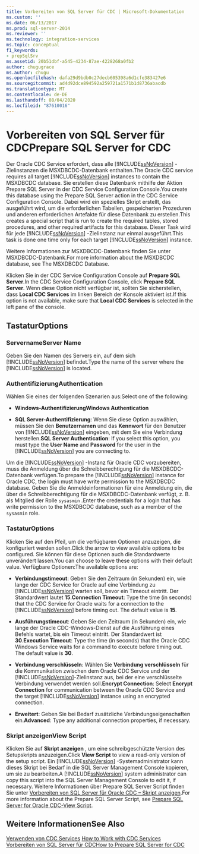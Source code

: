 ```yaml
---
title: Vorbereiten von SQL Server für CDC | Microsoft-Dokumentation
ms.custom: ''
ms.date: 06/13/2017
ms.prod: sql-server-2014
ms.reviewer: ''
ms.technology: integration-services
ms.topic: conceptual
f1_keywords:
- prepSqlSrv
ms.assetid: 20b51dbf-a545-4234-87ae-4228268a0fb2
author: chugugrace
ms.author: chugu
ms.openlocfilehash: dafa29d9bdb0c27decb605398a6d1cfe383427e6
ms.sourcegitcommit: ad4d92dce894592a259721a1571b1d8736abacdb
ms.translationtype: MT
ms.contentlocale: de-DE
ms.lasthandoff: 08/04/2020
ms.locfileid: "87610016"
---
```

# <a name="prepare-sql-server-for-cdc"></a><span data-ttu-id="150e6-102">Vorbereiten von SQL Server für CDC</span><span class="sxs-lookup"><span data-stu-id="150e6-102">Prepare SQL Server for CDC</span></span>
  <span data-ttu-id="150e6-103">Der Oracle CDC Service erfordert, dass alle [!INCLUDE[ssNoVersion](../../includes/ssnoversion-md.md)] -Zielinstanzen die MSXDBCDC-Datenbank enthalten.</span><span class="sxs-lookup"><span data-stu-id="150e6-103">The Oracle CDC service requires all target [!INCLUDE[ssNoVersion](../../includes/ssnoversion-md.md)] instances to contain the MSXDBCDC database.</span></span> <span data-ttu-id="150e6-104">Sie erstellen diese Datenbank mithilfe der Aktion Prepare SQL Server in der CDC Service Configuration Console.</span><span class="sxs-lookup"><span data-stu-id="150e6-104">You create this database using the Prepare SQL Server action in the CDC Service Configuration Console.</span></span> <span data-ttu-id="150e6-105">Dabei wird ein spezielles Skript erstellt, das ausgeführt wird, um die erforderlichen Tabellen, gespeicherten Prozeduren und anderen erforderlichen Artefakte für diese Datenbank zu erstellen.</span><span class="sxs-lookup"><span data-stu-id="150e6-105">This creates a special script that is run to create the required tables, stored procedures, and other required artifacts for this database.</span></span> <span data-ttu-id="150e6-106">Dieser Task wird für jede [!INCLUDE[ssNoVersion](../../includes/ssnoversion-md.md)] -Zielinstanz nur einmal ausgeführt.</span><span class="sxs-lookup"><span data-stu-id="150e6-106">This task is done one time only for each target [!INCLUDE[ssNoVersion](../../includes/ssnoversion-md.md)] instance.</span></span>  
  
 <span data-ttu-id="150e6-107">Weitere Informationen zur MSXDBCDC-Datenbank finden Sie unter MSXDBCDC-Datenbank.</span><span class="sxs-lookup"><span data-stu-id="150e6-107">For more information about the MSXDBCDC database, see The MSXDBCDC Database.</span></span>  
  
 <span data-ttu-id="150e6-108">Klicken Sie in der CDC Service Configuration Console auf **Prepare SQL Server**.</span><span class="sxs-lookup"><span data-stu-id="150e6-108">In the CDC Service Configuration Console, click **Prepare SQL Server**.</span></span> <span data-ttu-id="150e6-109">Wenn diese Option nicht verfügbar ist, sollten Sie sicherstellen, dass **Local CDC Services** im linken Bereich der Konsole aktiviert ist.</span><span class="sxs-lookup"><span data-stu-id="150e6-109">If this option is not available, make sure that **Local CDC Services** is selected in the left pane of the console.</span></span>  
  
## <a name="options"></a><span data-ttu-id="150e6-110">Tastatur</span><span class="sxs-lookup"><span data-stu-id="150e6-110">Options</span></span>  
  
### <a name="server-name"></a><span data-ttu-id="150e6-111">Servername</span><span class="sxs-lookup"><span data-stu-id="150e6-111">Server Name</span></span>  
 <span data-ttu-id="150e6-112">Geben Sie den Namen des Servers ein, auf dem sich [!INCLUDE[ssNoVersion](../../includes/ssnoversion-md.md)] befindet.</span><span class="sxs-lookup"><span data-stu-id="150e6-112">Type the name of the server where the [!INCLUDE[ssNoVersion](../../includes/ssnoversion-md.md)] is located.</span></span>  
  
### <a name="authentication"></a><span data-ttu-id="150e6-113">Authentifizierung</span><span class="sxs-lookup"><span data-stu-id="150e6-113">Authentication</span></span>  
 <span data-ttu-id="150e6-114">Wählen Sie eines der folgenden Szenarien aus:</span><span class="sxs-lookup"><span data-stu-id="150e6-114">Select one of the following:</span></span>  
  
-   <span data-ttu-id="150e6-115">**Windows-Authentifizierung**</span><span class="sxs-lookup"><span data-stu-id="150e6-115">**Windows Authentication**</span></span>  
  
-   <span data-ttu-id="150e6-116">**SQL Server-Authentifizierung**: Wenn Sie diese Option auswählen, müssen Sie den **Benutzernamen** und das **Kennwort** für den Benutzer von [!INCLUDE[ssNoVersion](../../includes/ssnoversion-md.md)] eingeben, mit dem Sie eine Verbindung herstellen.</span><span class="sxs-lookup"><span data-stu-id="150e6-116">**SQL Server Authentication**: If you select this option, you must type the **User Name** and **Password** for the user in the [!INCLUDE[ssNoVersion](../../includes/ssnoversion-md.md)] you are connecting to.</span></span>  
  
 <span data-ttu-id="150e6-117">Um die [!INCLUDE[ssNoVersion](../../includes/ssnoversion-md.md)] -Instanz für Oracle CDC vorzubereiten, muss die Anmeldung über die Schreibberechtigung für die MSXDBCDC-Datenbank verfügen.</span><span class="sxs-lookup"><span data-stu-id="150e6-117">To prepare the [!INCLUDE[ssNoVersion](../../includes/ssnoversion-md.md)] instance for Oracle CDC, the login must have write permission to the MSXDBCDC database.</span></span> <span data-ttu-id="150e6-118">Geben Sie die Anmeldeinformationen für eine Anmeldung ein, die über die Schreibberechtigung für die MSXDBCDC-Datenbank verfügt, z. B. als Mitglied der Rolle `sysasmin` .</span><span class="sxs-lookup"><span data-stu-id="150e6-118">Enter the credentials for a login that has write permission to the MSXDBCDC database, such as a member of the `sysasmin` role.</span></span>  
  
### <a name="options"></a><span data-ttu-id="150e6-119">Tastatur</span><span class="sxs-lookup"><span data-stu-id="150e6-119">Options</span></span>  
 <span data-ttu-id="150e6-120">Klicken Sie auf den Pfeil, um die verfügbaren Optionen anzuzeigen, die konfiguriert werden sollen.</span><span class="sxs-lookup"><span data-stu-id="150e6-120">Click the arrow to view available options to be configured.</span></span> <span data-ttu-id="150e6-121">Sie können für diese Optionen auch die Standardwerte unverändert lassen.</span><span class="sxs-lookup"><span data-stu-id="150e6-121">You can choose to leave these options with their default value.</span></span> <span data-ttu-id="150e6-122">Verfügbare Optionen:</span><span class="sxs-lookup"><span data-stu-id="150e6-122">The available options are:</span></span>  
  
-   <span data-ttu-id="150e6-123">**Verbindungstimeout**: Geben Sie den Zeitraum (in Sekunden) ein, wie lange der CDC Service for Oracle auf eine Verbindung zu [!INCLUDE[ssNoVersion](../../includes/ssnoversion-md.md)] warten soll, bevor ein Timeout eintritt. Der Standardwert lautet **15**.</span><span class="sxs-lookup"><span data-stu-id="150e6-123">**Connection Timeout**: Type the time (in seconds) that the CDC Service for Oracle waits for a connection to the [!INCLUDE[ssNoVersion](../../includes/ssnoversion-md.md)] before timing out. The default value is **15**.</span></span>  
  
-   <span data-ttu-id="150e6-124">**Ausführungstimeout**: Geben Sie den Zeitraum (in Sekunden) ein, wie lange der Oracle CDC-Windows-Dienst auf die Ausführung eines Befehls wartet, bis ein Timeout eintritt. Der Standardwert ist **30**.</span><span class="sxs-lookup"><span data-stu-id="150e6-124">**Execution Timeout**: Type the time (in seconds) that the Oracle CDC Windows Service waits for a command to execute before timing out. The default value is **30**.</span></span>  
  
-   <span data-ttu-id="150e6-125">**Verbindung verschlüsseln**: Wählen Sie **Verbindung verschlüsseln** für die Kommunikation zwischen dem Oracle CDC Service und der [!INCLUDE[ssNoVersion](../../includes/ssnoversion-md.md)]-Zielinstanz aus, bei der eine verschlüsselte Verbindung verwendet werden soll.</span><span class="sxs-lookup"><span data-stu-id="150e6-125">**Encrypt Connection**: Select **Encrypt Connection** for communication between the Oracle CDC Service and the target [!INCLUDE[ssNoVersion](../../includes/ssnoversion-md.md)] instance using an encrypted connection.</span></span>  
  
-   <span data-ttu-id="150e6-126">**Erweitert**: Geben Sie bei Bedarf zusätzliche Verbindungseigenschaften ein.</span><span class="sxs-lookup"><span data-stu-id="150e6-126">**Advanced**: Type any additional connection properties, if necessary.</span></span>  
  
### <a name="view-script"></a><span data-ttu-id="150e6-127">Skript anzeigen</span><span class="sxs-lookup"><span data-stu-id="150e6-127">View Script</span></span>  
 <span data-ttu-id="150e6-128">Klicken Sie auf **Skript anzeigen** , um eine schreibgeschützte Version des Setupskripts anzuzeigen.</span><span class="sxs-lookup"><span data-stu-id="150e6-128">Click **View Script** to view a read-only version of the setup script.</span></span> <span data-ttu-id="150e6-129">Ein [!INCLUDE[ssNoVersion](../../includes/ssnoversion-md.md)] -Systemadministrator kann dieses Skript bei Bedarf in die SQL Server Management Console kopieren, um sie zu bearbeiten.</span><span class="sxs-lookup"><span data-stu-id="150e6-129">A [!INCLUDE[ssNoVersion](../../includes/ssnoversion-md.md)] system administrator can copy this script into the SQL Server Management Console to edit it, if necessary.</span></span> <span data-ttu-id="150e6-130">Weitere Informationen über Prepare SQL Server Script finden Sie unter [Vorbereiten von SQL Server für Oracle CDC – Skript anzeigen](prepare-sql-server-for-oracle-cdc-view-script.md).</span><span class="sxs-lookup"><span data-stu-id="150e6-130">For more information about the Prepare SQL Server Script, see [Prepare SQL Server for Oracle CDC-View Script](prepare-sql-server-for-oracle-cdc-view-script.md).</span></span>  
  
## <a name="see-also"></a><span data-ttu-id="150e6-131">Weitere Informationen</span><span class="sxs-lookup"><span data-stu-id="150e6-131">See Also</span></span>  
 <span data-ttu-id="150e6-132">[Verwenden von CDC Services](work-with-cdc-services.md) </span><span class="sxs-lookup"><span data-stu-id="150e6-132">[How to Work with CDC Services](work-with-cdc-services.md) </span></span>  
 [<span data-ttu-id="150e6-133">Vorbereiten von SQL Server für CDC</span><span class="sxs-lookup"><span data-stu-id="150e6-133">How to Prepare SQL Server for CDC</span></span>](prepare-sql-server-for-cdc.md)  
  
  
